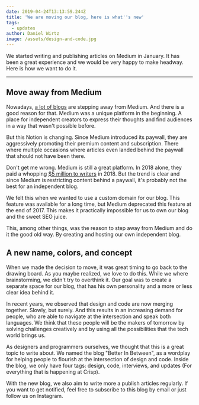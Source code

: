 ```yaml
---
date: 2019-04-24T13:13:59.244Z
title: 'We are moving our blog, here is what''s new'
tags:
  - updates
author: Daniel Wirtz
image: /assets/design-and-code.jpg
---
```

We started writing and publishing articles on Medium in January. It has been a great experience and we would be very happy to make headway. Here is how we want to do it.

---

## Move away from Medium

Nowadays, [a lot of blogs](https://www.google.com/search?q=blogs+leaving+medium) are stepping away from Medium. And there is a good reason for that. Medium was a unique platform in the beginning. A place for independent creators to express their thoughts and find audiences in a way that wasn't possible before. 

But this Notion is changing. Since Medium introduced its paywall, they are aggressively promoting their premium content and subscription. There where multiple occasions where articles even landed behind the paywall that should not have been there.

Don't get me wrong. Medium is still a great platform. In 2018 alone, they paid a whopping [$5 million to writers](https://help.medium.com/hc/en-us/articles/360017581433-Reading-on-Medium-and-the-metered-paywall) in 2018. But the trend is clear and since Medium is restricting content behind a paywall, it's probably not the best for an independent blog. 

We felt this when we wanted to use a custom domain for our blog. This feature was available for a long time, but Medium deprecated this feature at the end of 2017. This makes it practically impossible for us to own our blog and the sweet SEO juice.

This, among other things, was the reason to step away from Medium and do it the good old way. By creating and hosting our own independent blog. 

## A new name, colors, and concept

When we made the decision to move, it was great timing to go back to the drawing board.  As you maybe realized, we love to do this. While we where brainstorming, we didn't try to overthink it. Our goal was to create a separate space for our blog, that has his own personality and a more or less clear idea behind it. 

In recent years, we observed that design and code are now merging together. Slowly, but surely. And this results in an increasing demand for people, who are able to navigate at the intersection and speak both languages. We think that these people will be the makers of tomorrow by solving challenges creatively and by using all the possibilities that the tech world brings us.

As designers and programmers ourselves, we thought that this is a great topic to write about. We named the blog "Better In Between", as a wordplay for helping people to flourish at the intersection of design and code. Inside the blog, we only have four tags: design, code, interviews, and updates (For everything that is happening at Crisp). 

With the new blog, we also aim to write more a publish articles regularly. If you want to get notified, feel free to subscribe to this blog by email or just follow us on Instagram.

